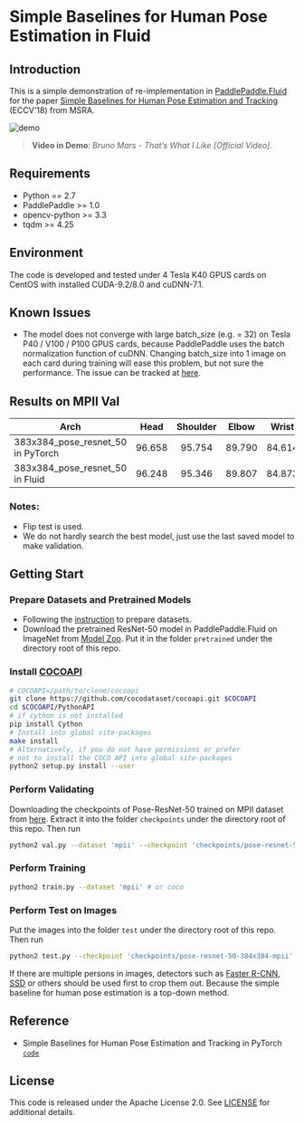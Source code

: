 # Simple Baselines for Human Pose Estimation in Fluid

## Introduction
This is a simple demonstration of re-implementation in [PaddlePaddle.Fluid](http://www.paddlepaddle.org/en) for the paper [Simple Baselines for Human Pose Estimation and Tracking](https://arxiv.org/abs/1804.06208) (ECCV'18) from MSRA. 

![demo](demo.gif)

> **Video in Demo**: *Bruno Mars - That’s What I Like [Official Video]*.

## Requirements

- Python == 2.7
- PaddlePaddle >= 1.0
- opencv-python >= 3.3
- tqdm >= 4.25

## Environment

The code is developed and tested under 4 Tesla K40 GPUS cards on CentOS with installed CUDA-9.2/8.0 and cuDNN-7.1.

## Known Issues

- The model does not converge with large batch\_size (e.g. = 32) on Tesla P40 / V100 / P100 GPUS cards, because PaddlePaddle uses the batch normalization function of cuDNN. Changing batch\_size into 1 image on each card during training will ease this problem, but not sure the performance. The issue can be tracked at [here](https://github.com/PaddlePaddle/Paddle/issues/14580).

## Results on MPII Val
| Arch | Head | Shoulder | Elbow | Wrist | Hip | Knee | Ankle | Mean | Mean@0.1| Models |
| ---- |:----:|:--------:|:-----:|:-----:|:---:|:----:|:-----:|:----:|:-------:|:------:|
| 383x384\_pose\_resnet\_50 in PyTorch | 96.658 | 95.754 | 89.790 | 84.614 | 88.523 | 84.666 | 79.287 | 89.066 | 38.046 | - |
| 383x384\_pose\_resnet\_50 in Fluid   | 96.248 | 95.346 | 89.807 | 84.873 | 88.298 | 83.679 | 78.649 | 88.767 | 37.374 | [`link`](tbd) |

### Notes:

- Flip test is used.
- We do not hardly search the best model, just use the last saved model to make validation.

## Getting Start

### Prepare Datasets and Pretrained Models

- Following the [instruction](https://github.com/Microsoft/human-pose-estimation.pytorch#data-preparation) to prepare datasets.
- Download the pretrained ResNet-50 model in PaddlePaddle.Fluid on ImageNet from [Model Zoo](https://github.com/PaddlePaddle/models/tree/develop/fluid/PaddleCV/image_classification#supported-models-and-performances). Put it in the folder `pretrained` under the directory root of this repo.

### Install [COCOAPI](https://github.com/cocodataset/cocoapi)

```bash
# COCOAPI=/path/to/clone/cocoapi
git clone https://github.com/cocodataset/cocoapi.git $COCOAPI
cd $COCOAPI/PythonAPI
# if cython is not installed
pip install Cython
# Install into global site-packages
make install
# Alternatively, if you do not have permissions or prefer
# not to install the COCO API into global site-packages
python2 setup.py install --user
```

### Perform Validating

Downloading the checkpoints of Pose-ResNet-50 trained on MPII dataset from [here](tbd). Extract it into the folder `checkpoints` under the directory root of this repo. Then run

```bash
python2 val.py --dataset 'mpii' --checkpoint 'checkpoints/pose-resnet-50-384x384-mpii'
```

### Perform Training

```bash
python2 train.py --dataset 'mpii' # or coco
```

### Perform Test on Images

Put the images into the folder `test` under the directory root of this repo. Then run

```bash
python2 test.py --checkpoint 'checkpoints/pose-resnet-50-384x384-mpii'
```

If there are multiple persons in images, detectors such as [Faster R-CNN](https://github.com/PaddlePaddle/models/tree/develop/fluid/PaddleCV/faster_rcnn), [SSD](https://github.com/PaddlePaddle/models/tree/develop/fluid/PaddleCV/object_detection) or others should be used first to crop them out. Because the simple baseline for human pose estimation is a top-down method.

## Reference

- Simple Baselines for Human Pose Estimation and Tracking in PyTorch [`code`](https://github.com/Microsoft/human-pose-estimation.pytorch#data-preparation)

## License

This code is released under the Apache License 2.0. See [LICENSE](LICENSE) for additional details.
